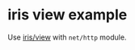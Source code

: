 # iris view example

Use [iris/view](https://pkg.go.dev/github.com/kataras/iris/v12@v12.1.8/view) with `net/http` module.
